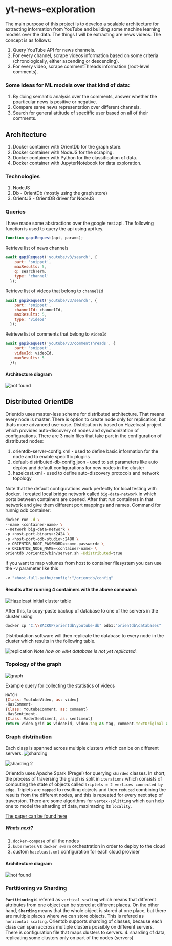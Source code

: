 # yt-news-exploration
The main purpose of this project is to develop a scalable architecture for extracting information from YouTube and building some machine learning models over the data. The things I will be extracting are news videos. The concept is as follows:
1. Query YouTube API for news channels.
2. For every channel, scrape videos information based on some criteria (chronologically, either ascending or descending).
3. For every video, scrape commentThreads information (root-level comments).

### Some ideas for ML models over that kind of data:
1. By doing semantic analysis over the comments, answer whether the poarticular news is positive or negative.
2. Compare same news representation over different channels.
3. Search for general attitude of speciffic user based on all of their comments.

## Architecture
1. Docker container with OrientDb for the graph store.
2. Docker container with NodeJS for the scraping.
3. Docker container with Python for the classification of data.
4. Docker container with JupyterNotebook for data exploration.

### Technologies
1. NodeJS
2. Db - OrientDb (mostly using the graph store)
3. OrientJS - OrientDB driver for NodeJS

### Queries
I have made some abstractions over the google rest api. The following function is used to query the api using api key.

```javascript
function gapiRequest(api, params);
```

Retrieve list of news channels
```javascript
await gapiRequest('youtube/v3/search', {
    part: 'snippet',
    maxResults: 5,
    q: searchTerm,
    type: 'channel'
  });
```

Retrieve list of videos that belong to `channelId`
```javascript
await gapiRequest('youtube/v3/search', {
    part: 'snippet',
    channelId: channelId,
    maxResults: 5,
    type: 'videos'
  });
```

Retrieve list of comments that belong to `videoId`
```javascript
await gapiRequest('youtube/v3/commentThreads', {
    part: 'snippet',
    videoId: videoId,
    maxResults: 5
  });
```

#### Architecture diagram
![not found ](Big-Data-Project-Architecture.png)

## Distributed OrientDB
Orientdb uses master-less scheme for distributed architecture. That means every node is master. There is option to create node only for replication, but thats more advanced use-case. Distribution is based on Hazelcast project which provides auto-discovery of nodes and synchonization of configurations. There are 3 main files that take part in the configuration of distributed nodes:
  1. orientdb-server-config.xml - used to define basic information for the node and to enable speciffic plugins
  2. default-distributed-db-config.json - used to set parameters like auto deploy and default configurations for new nodes in the cluster
  3. hazelcast.xml - used to define auto-discovery protocols and network topology

Note that the default configurations work perfectly for local testing with docker. I created local bridge network called `big-data-network` in which ports between containers are opened. After that run containers in that network and give them different port mappings and names. Command for runnig odb container:
```Bash
docker run -d \ 
--name <container-name> \ 
--network big-data-network \ 
-p <host-port-binary>:2424 \ 
-p <host-port-odb-studio>:2480 \ 
-e ORIENTDB_ROOT_PASSWORD=<some-password> \ 
-e ORIENTDB_NODE_NAME=<container-name> \ 
orientdb /orientdb/bin/server.sh -Ddistributed=true
```

If you want to map volumes from host to container filesystem you can use the -v parameter like this
```Bash
-v "<host-full-path>/config":"/orientdb/config"
```

#### Results after running 4 containers with the above command:
![Hazelcast initial cluster table](assets/initial_odb1_distributed.png)

After this, to copy-paste backup of database to one of the servers in the cluster using 
```BASH
docker cp "C:\\BACKUP\orientdb\youtube-db" odb1:"orientdb\databases"
``` 
Distributation software will then replicate the database to every node in the cluster which results in the following table.

![replication](assets/replication.png)
<i>Note how on `odb4` database is not yet replicated.</i>

### Topology of the graph
![graph](assets/graph.png)

Example query for collecting the statistics of videos
```javascript
MATCH 
{Class: YoutubeVideo, as: video}
-HasComment-
{Class: YoutubeComment, as: comment}
-HasSentiment-
{Class: VaderSentiment, as: sentiment}
return video.@rid as videoRid, video.tag as tag, comment.textOriginal as text, comment.likeCount as likes, sentiment.compound as sentiment
```

### Graph distribution
Each class is spanned across multiple clusters which can be on different servers. 
![sharding](assets/sharding.png)


![sharding 2](assets/sharding2.jpg)

Orientdb uses Apache Spark (Pregel) for querying `sharded` classes. In short, the process of traversing the graph is split in `iterations` which consists of computing the state of objects called `triplets = 2 vertices connected by edge`. Triplets are `mapped` to resulting objects and then `reduced` combining the results from the different nodes, and this is repeated for every next step of traversion. There are some algorithms for `vertex-splitting` which can help one to model the sharding of data, maximazing its `locality`. 

[The paper can be found here](https://stanford.edu/~rezab/classes/cme323/S15/notes/lec8.pdf)

##### Whats next?
1. `docker-compose` of all the nodes
2. `kubernetes` vs `docker swarm` orchestration in order to deploy to the cloud
3. custom `hazelcast.xml` configuration for each cloud provider

#### Architecture diagram
![not found ](Big-Data-Project-Architecture.png)

### Partitioning vs Sharding
<b>`Partitioning`</b> is refered as `vertical scaling` which means that different attributes from one object can be stored at different places. On the other hand, <b>`Sharding`</b> means that the whole object is stored at one place, but there are multiple places where we can store objects. This is refered as `horizontal scaling`. Orientdb supports sharding of classes, because each class can span accross multiple clusters possibly on different servers. There is configuration file that maps clusters to servers.
4. sharding of data, replicating some clusters only on part of the nodes (servers)
